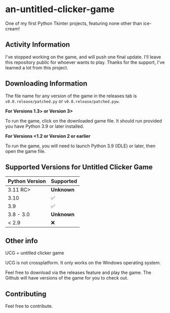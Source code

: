 # an-untitled-clicker-game
One of my first Python Tkinter projects, featuring none other than ice-cream!

## Activity Information
I've stopped working on the game, and will push one final update. I'll leave this repository public for whoever wants to play. Thanks for the support, I've learned a lot from this project.

## Downloading Information
The file name for any version of the game in the releases tab is `v0.0.release/patched.py` or `v0.0.release/patched.pyw`.

**For Versions 1.3> or Version 3>**

To run the game, click on the downloaded game file. It should run provided you have Python 3.9 or later installed.

**For Versions <1.2 or Version 2 or earlier**

To run the game, you will need to launch Python 3.9 (IDLE) or later, then open the game file.

## Supported Versions for Untitled Clicker Game

| Python Version   | Supported          |
| --------- | ------------------ |
| 3.11 RC>  | **Unknown**        |
| 3.10      | :white_check_mark: |
| 3.9       | :white_check_mark: |
| 3.8 - 3.0 | **Unknown**        |
| < 2.9     | :x:                |



## Other info

UCG = untitled clicker game

UCG is not crossplatform. It only works on the Windows operating system.

Feel free to download via the releases feature and play the game. The Github will have versions of the game for you to check out.

## Contributing
Feel free to contribute.
